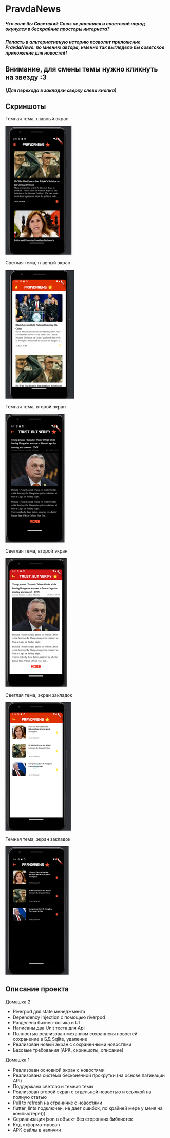 # PravdaNews

##### Что если бы Советский Союз не распался и советский народ окунулся в бескрайние просторы интернета? 
##### Попасть в альтернативную историю позволит приложение PravdaNews: по мнению автора, именно так выглядело бы советское приложение для новостей!

## Внимание, для смены темы нужно кликнуть на звезду :3
##### (Для перехода в закладки сверху слева кнопка)

## Скриншоты
Темная тема, главный экран

<img alt="img" src="readme_assets/image.png" height="400" />

Светлая тема, главный экран

<img alt="img" src="readme_assets/image-1.png" height="400" />

Темная тема, второй экран

<img alt="img" src="readme_assets/image-2.png" height="400" />

Светлая тема, второй экран

<img alt="img" src="readme_assets/image-3.png" height="400" />


Светлая тема, экран закладок

<img alt="img" src="readme_assets/image-4.png" height="400" />

Темная тема, экран закладок

<img alt="img" src="readme_assets/image-5.png" height="400" />



## Описание проекта

Домашка 2
- Riverpod для state менеджмента
- Dependency Injection с помощью riverpod
- Разделена бизнес-логика и UI
- Написаны два Unit теста для Api
- Полностью реализован механизм сохраннеия новостей – сохранение в БД Sqlite, удаление
- Реализован новый экран с сохраненными новостями
- Базовые требования (APK, скриншоты, описание)

Домашка 1
- Реализован основной экран с новостями
- Реализована система бесконечной прокрутки (на основе пагинации API)
- Поддержана светлая и темная темы
- Реализован второй экран с отдельной новостью и ссылкой на полную статью
- Pull to refresh на страничке с новостями
- flutter_lints подключен, не дает ошибок, по крайней мере у меня на компьютере)))
- Сериализация json в объект без сторонних библиотек
- Код отформатирован
- APK файлы в наличии